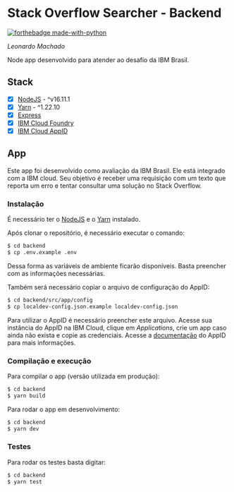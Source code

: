 # Stack Overflow Searcher - Backend

[![forthebadge made-with-python](https://forthebadge.com/images/badges/works-on-my-machine.svg)](#)

_Leonardo Machado_<br>

Node app desenvolvido para atender ao desafio da IBM Brasil.

## Stack

- [x] [NodeJS](https://nodejs.org/en/) - ^v16.11.1
- [x] [Yarn](https://www.npmjs.com/package/yarn) - ^1.22.10
- [x] [Express](https://expressjs.com/pt-br/)
- [x] [IBM Cloud Foundry](https://www.ibm.com/br-pt/cloud/cloud-foundry)
- [x] [IBM Cloud AppID](https://www.ibm.com/br-pt/cloud/app-id)

## App

Este app foi desenvolvido como avaliação da IBM Brasil. Ele está integrado com a IBM cloud. Seu objetivo é receber uma requisição com um texto que reporta um erro e tentar consultar uma solução no Stack Overflow.

### Instalação

É necessário ter o [NodeJS](https://nodejs.org/en/) e o [Yarn](https://www.npmjs.com/package/yarn) instalado.

Após clonar o repositório, é necessário executar o comando:

```sh
$ cd backend
$ cp .env.example .env
```

Dessa forma as variáveis de ambiente ficarão disponíveis. Basta preencher com as informações necessárias.

Também será necessário copiar o arquivo de configuração do AppID:

```sh
$ cd backend/src/app/config
$ cp localdev-config.json.example localdev-config.json
```

Para utilizar o AppID é necessário preencher este arquivo. Acesse sua instância do AppID na IBM Cloud, clique em _Applications_, crie um app caso ainda não exista e copie as credenciais. Acesse a [documentação](https://cloud.ibm.com/docs/appid) do AppID para mais informações.

### Compilação e execução

Para compilar o app (versão utilizada em produção):

```sh
$ cd backend
$ yarn build
```

Para rodar o app em desenvolvimento:

```sh
$ cd backend
$ yarn dev
```

### Testes

Para rodar os testes basta digitar:

```sh
$ cd backend
$ yarn test
```
